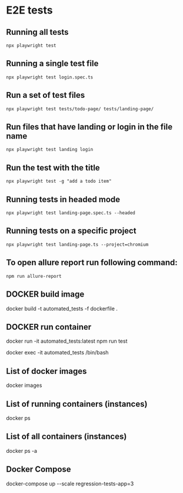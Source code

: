 # E2E tests

## Running all tests

`npx playwright test`

## Running a single test file

`npx playwright test login.spec.ts`

## Run a set of test files

`npx playwright test tests/todo-page/ tests/landing-page/`

## Run files that have landing or login in the file name

`npx playwright test landing login`

## Run the test with the title

`npx playwright test -g "add a todo item"`

## Running tests in headed mode

`npx playwright test landing-page.spec.ts --headed`

## Running tests on a specific project

`npx playwright test landing-page.ts --project=chromium`

## To open allure report run following command:

`npm run allure-report`

## DOCKER build image

docker build -t automated_tests -f dockerfile .

## DOCKER run container

docker run -it automated_tests:latest npm run test 

docker exec -it automated_tests /bin/bash

## List of docker images
docker images

## List of running containers (instances)
docker ps

## List of all containers (instances)
docker ps -a

## Docker Compose

docker-compose up --scale regression-tests-app=3